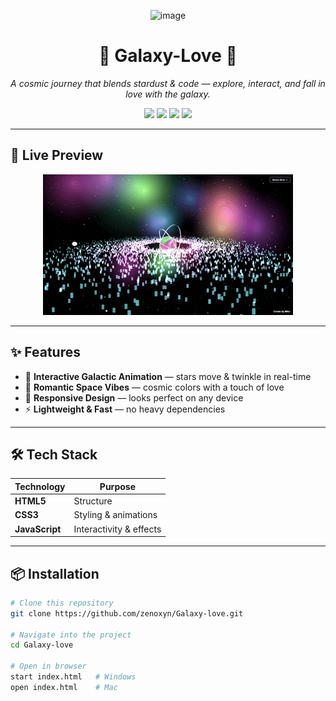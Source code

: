 
<!-- Banner -->
<p align="center">
  <img width="1919" height="515" alt="image" src="https://github.com/user-attachments/assets/e446dab6-419b-41d1-b020-2ef6ec121559" />
</p>

<h1 align="center">🌌 Galaxy-Love 💫</h1>
<p align="center">
  <i>A cosmic journey that blends stardust & code — explore, interact, and fall in love with the galaxy.</i>
</p>

<p align="center">
  <a href="https://zenoxyn.github.io/Galaxy-love"><img src="https://img.shields.io/badge/🌐%20Live%20Demo-Visit%20Now-blue?style=for-the-badge"></a>
  <a href="https://github.com/zenoxyn/Galaxy-love/stargazers"><img src="https://img.shields.io/github/stars/zenoxyn/Galaxy-love?color=ff69b4&style=for-the-badge"></a>
  <a href="https://github.com/zenoxyn/Galaxy-love/issues"><img src="https://img.shields.io/github/issues/zenoxyn/Galaxy-love?color=yellow&style=for-the-badge"></a>
  <a href="LICENSE"><img src="https://img.shields.io/github/license/zenoxyn/Galaxy-love?color=green&style=for-the-badge"></a>
</p>

---

## 🚀 Live Preview
<p align="center">
   <img alt="image" src="gif.gif"/>
</p>

</p>

---

## ✨ Features
- 🌠 **Interactive Galactic Animation** — stars move & twinkle in real-time  
- 💖 **Romantic Space Vibes** — cosmic colors with a touch of love  
- 📱 **Responsive Design** — looks perfect on any device  
- ⚡ **Lightweight & Fast** — no heavy dependencies  

---

## 🛠️ Tech Stack
| Technology | Purpose |
|------------|---------|
| **HTML5**  | Structure |
| **CSS3**   | Styling & animations |
| **JavaScript** | Interactivity & effects |

---

## 📦 Installation
```bash
# Clone this repository
git clone https://github.com/zenoxyn/Galaxy-love.git

# Navigate into the project
cd Galaxy-love

# Open in browser
start index.html   # Windows
open index.html    # Mac
